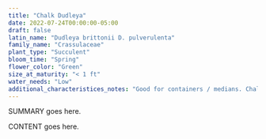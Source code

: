 ```yaml
---
title: "Chalk Dudleya"
date: 2022-07-24T00:00:00-05:00
draft: false
latin_name: "Dudleya brittonii D. pulverulenta"
family_name: "Crassulaceae"
plant_type: "Succulent"
bloom_time: "Spring"
flower_color: "Green"
size_at_maturity: "< 1 ft"
water_needs: "Low"
additional_characteristices_notes: "Good for containers / medians. Chalky foliage."
---
```


SUMMARY goes here.

<!--more-->

CONTENT goes here.